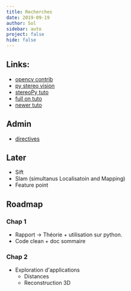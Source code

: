 ```yaml
---
title: Recherches
date: 2019-09-19
author: Sol
sidebar: auto
project: false
hide: false
---
```


## Links:
* [opencv contrib](https://github.com/opencv/opencv_contrib)
* [py stereo vision](https://github.com/erget/StereoVision)
* [stereoPy tuto](https://medium.com/stereopi/opencv-and-depth-map-on-stereopi-tutorial-62cb6792bbed)
* [full on tuto](https://erget.wordpress.com/2014/02/01/calibrating-a-stereo-camera-with-opencv/)
* [newer tuto](https://becominghuman.ai/stereo-3d-reconstruction-with-opencv-using-an-iphone-camera-part-i-c013907d1ab5)

## Admin

* [directives](https://labinfo.ing.he-arc.ch/gitlab/inf/1920/doc)

##  Later

* Sift
* Slam (simultanus Localisatoin and Mapping)
* Feature point



## Roadmap

### Chap 1

* Rapport -> Théorie + utilisation sur python.
* Code clean + doc sommaire

### Chap 2

* Exploration d'applications
  * Distances
  * Reconstruction 3D


